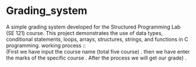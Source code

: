 # Grading_system
A simple grading system developed for the Structured Programming Lab (SE 121) course. This project demonstrates the use of data types, conditional statements, loops, arrays, structures, strings, and functions in C programming.
  working process ::  
(First we have input the course name (total five course) .
then we have enter the marks of the specific course .
After the process we will get our grade) .
